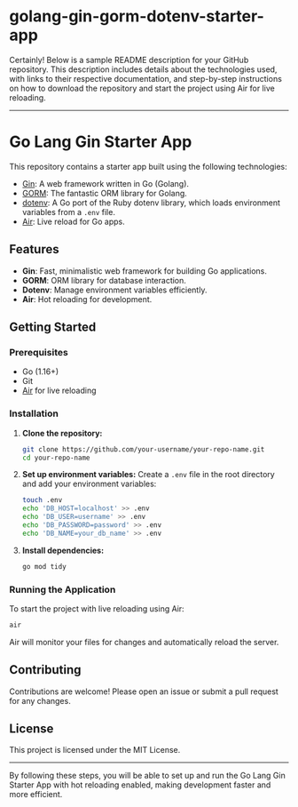 # golang-gin-gorm-dotenv-starter-app

Certainly! Below is a sample README description for your GitHub repository. This description includes details about the technologies used, with links to their respective documentation, and step-by-step instructions on how to download the repository and start the project using Air for live reloading.

---

# Go Lang Gin Starter App

This repository contains a starter app built using the following technologies:
- [Gin](https://github.com/gin-gonic/gin): A web framework written in Go (Golang).
- [GORM](https://gorm.io/): The fantastic ORM library for Golang.
- [dotenv](https://github.com/joho/godotenv): A Go port of the Ruby dotenv library, which loads environment variables from a `.env` file.
- [Air](https://github.com/cosmtrek/air): Live reload for Go apps.

## Features
- **Gin**: Fast, minimalistic web framework for building Go applications.
- **GORM**: ORM library for database interaction.
- **Dotenv**: Manage environment variables efficiently.
- **Air**: Hot reloading for development.

## Getting Started

### Prerequisites
- Go (1.16+)
- Git
- [Air](https://github.com/cosmtrek/air) for live reloading

### Installation

1. **Clone the repository:**
   ```sh
   git clone https://github.com/your-username/your-repo-name.git
   cd your-repo-name
   ```

2. **Set up environment variables:**
   Create a `.env` file in the root directory and add your environment variables:
   ```sh
   touch .env
   echo 'DB_HOST=localhost' >> .env
   echo 'DB_USER=username' >> .env
   echo 'DB_PASSWORD=password' >> .env
   echo 'DB_NAME=your_db_name' >> .env
   ```

3. **Install dependencies:**
   ```sh
   go mod tidy
   ```

### Running the Application

To start the project with live reloading using Air:
```sh
air
```

Air will monitor your files for changes and automatically reload the server.

## Contributing

Contributions are welcome! Please open an issue or submit a pull request for any changes.

## License

This project is licensed under the MIT License.

---

By following these steps, you will be able to set up and run the Go Lang Gin Starter App with hot reloading enabled, making development faster and more efficient.
